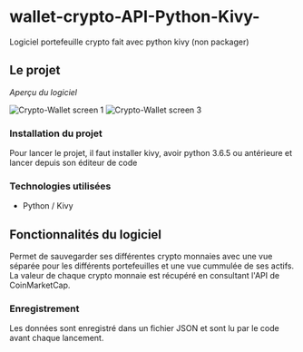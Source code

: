 # wallet-crypto-API-Python-Kivy-
Logiciel portefeuille crypto fait avec python kivy (non packager)

## Le projet
<i>Aperçu du logiciel</i>

![Crypto-Wallet screen 1](https://user-images.githubusercontent.com/92601146/163048717-d132d037-8428-43ae-b59d-edaa15c2e256.png)
![Crypto-Wallet screen 3](https://user-images.githubusercontent.com/92601146/163050626-88e33eb5-f4bf-4f52-a75d-c975fe24f14a.png)


### Installation du projet
Pour lancer le projet, il faut installer kivy, avoir python 3.6.5 ou antérieure et lancer depuis son éditeur de code

### Technologies utilisées
- Python / Kivy

## Fonctionnalités du logiciel
Permet de sauvegarder ses différentes crypto monnaies avec une vue séparée pour les différents portefeuilles et une vue cummulée de ses actifs.
La valeur de chaque crypto monnaie est récupéré en consultant l'API de CoinMarketCap.

### Enregistrement
Les données sont enregistré dans un fichier JSON et sont lu par le code avant chaque lancement.
